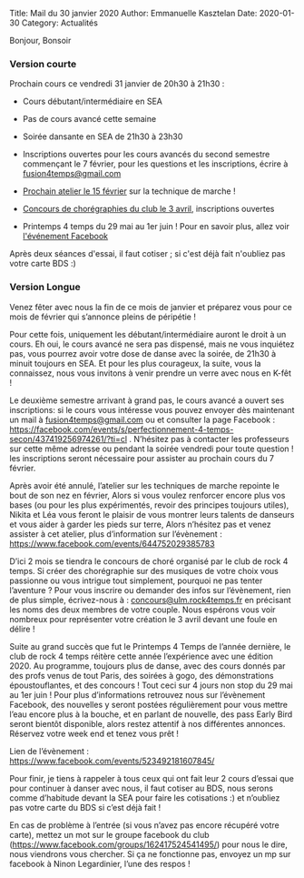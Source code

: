 Title: Mail du 30 janvier 2020 
Author: Emmanuelle Kasztelan
Date: 2020-01-30
Category: Actualités

Bonjour, Bonsoir

### Version courte

Prochain cours ce vendredi 31 janvier de 20h30 à 21h30 :

* Cours débutant/intermédiaire en SEA

* Pas de cours avancé cette semaine

* Soirée dansante en SEA de 21h30 à 23h30

* Inscriptions ouvertes pour les cours avancés du second semestre commençant le 7 février, pour les questions et les inscriptions, écrire à fusion4temps@gmail.com

* [Prochain atelier le 15 février](https://www.facebook.com/groups/162417524541495/permalink/600477827402127/) sur la technique de marche ! 

* [Concours de chorégraphies du club le 3 avril](https://www.facebook.com/events/426039771682252/), inscriptions ouvertes

* Printemps 4 temps du 29 mai au 1er juin ! Pour en savoir plus, allez voir [l'événement Facebook](https://www.facebook.com/events/523492181607845/)

Après deux séances d'essai, il faut cotiser ; si c'est déjà fait n'oubliez pas votre carte BDS :)



### Version Longue

Venez fêter avec nous la fin de ce mois de janvier et préparez vous pour ce mois de février qui s’annonce pleins de péripétie ! 

Pour cette fois, uniquement les débutant/intermédiaire auront le droit à un cours. Eh oui, le cours avancé ne sera pas dispensé, mais ne vous inquiétez pas, vous pourrez avoir votre dose de danse avec la soirée, de 21h30 à minuit toujours en SEA. Et pour les plus courageux, la suite, vous la connaissez, nous vous invitons à venir prendre un verre avec nous en K-fêt !

Le deuxième semestre arrivant à grand pas, le cours avancé  a ouvert ses inscriptions:  si le cours vous intéresse vous pouvez envoyer dès maintenant un mail à fusion4temps@gmail.com ou et consulter la page Facebook : https://facebook.com/events/s/perfectionnement-4-temps-secon/437419256974261/?ti=cl . N’hésitez pas à contacter les professeurs sur cette même adresse ou pendant la soirée vendredi pour toute question ! les inscriptions seront nécessaire pour assister au prochain cours du 7 février.

Après avoir été annulé, l’atelier sur les techniques de marche repointe le bout de son nez en février, Alors si vous voulez renforcer encore plus vos bases (ou pour les plus expérimentés, revoir des principes toujours utiles), Nikita et Léa vous feront le plaisir de vous montrer leurs talents de danseurs et vous aider à garder les pieds sur terre, Alors n’hésitez pas et venez assister à cet atelier, plus d’information sur l’évènement : https://www.facebook.com/events/644752029385783

D’ici 2 mois se tiendra le concours de choré organisé par le club de rock 4 temps. Si créer des chorégraphie sur des musiques de votre choix vous passionne ou vous intrigue tout simplement, pourquoi ne pas tenter l’aventure ? Pour vous inscrire ou demander des infos sur l’évènement, rien de plus simple, écrivez-nous à : concours@ulm.rock4temps.fr en précisant les noms des deux membres de votre couple. Nous espérons vous voir nombreux pour représenter votre création le 3 avril devant une foule en délire !

Suite au grand succès que fut le Printemps 4 Temps de l’année dernière, le club de rock 4 temps réitère cette année l’expérience avec une édition 2020. Au programme, toujours plus de danse, avec des cours donnés par des profs venus de tout Paris, des soirées à gogo, des démonstrations époustouflantes, et des concours ! Tout ceci sur 4 jours non stop du 29 mai au 1er juin ! Pour plus d’informations retrouvez nous sur l’évènement Facebook, des nouvelles y seront postées régulièrement pour vous mettre l’eau encore plus à la bouche, et en parlant de nouvelle, des pass Early Bird seront bientôt disponible, alors restez attentif à nos différentes annonces. Réservez votre week end et tenez vous prêt ! 

Lien de l’évènement : https://www.facebook.com/events/523492181607845/

Pour finir, je tiens à rappeler à tous ceux qui ont fait leur 2 cours d’essai que pour continuer à danser avec nous, il faut cotiser au BDS, nous serons comme d’habitude devant la SEA pour faire les cotisations :) et n’oubliez pas votre carte du BDS si c’est déjà fait !

En cas de problème à l’entrée (si vous n’avez pas encore récupéré votre carte), mettez un mot sur le groupe facebook du club (https://www.facebook.com/groups/162417524541495/) pour nous le dire, nous viendrons vous chercher. Si ça ne fonctionne pas, envoyez un mp sur facebook à Ninon Legardinier, l’une des respos !